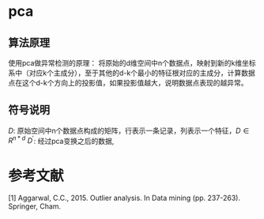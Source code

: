 # pca
## 算法原理
使用pca做异常检测的原理：
将原始的d维空间中n个数据点，映射到新的k维坐标系中（对应k个主成分），至于其他的d-k个最小的特征根对应的主成分，计算数据点在这个d-k个方向上的投影值，如果投影值越大，说明数据点表现的越异常。
## 符号说明
$D$: 原始空间中n个数据点构成的矩阵，行表示一条记录，列表示一个特征，$D \in R^{n * d}$
$D^'$: 经过pca变换之后的数据, 


# 参考文献
[1] Aggarwal, C.C., 2015. Outlier analysis. In Data mining (pp. 237-263). Springer, Cham.
